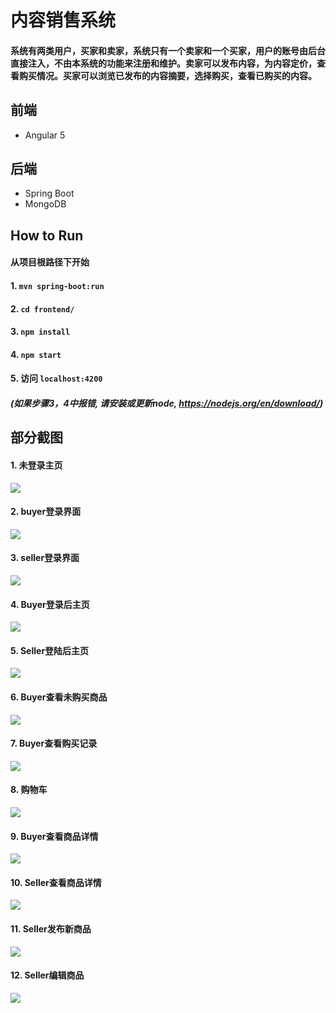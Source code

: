 # 内容销售系统

#### 系统有两类用户，买家和卖家，系统只有一个卖家和一个买家，用户的账号由后台直接注入，不由本系统的功能来注册和维护。卖家可以发布内容，为内容定价，查看购买情况。买家可以浏览已发布的内容摘要，选择购买，查看已购买的内容。

## 前端
+ Angular 5

## 后端
+ Spring Boot
+ MongoDB

## How to Run
#### 从项目根路径下开始
#### 1. `mvn spring-boot:run`
#### 2. `cd frontend/`
#### 3. `npm install`
#### 4. `npm start`
#### 5. 访问 `localhost:4200`
##### (如果步骤3，4中报错, 请安装或更新node, https://nodejs.org/en/download/)

## 部分截图
#### 1. 未登录主页
![](https://github.com/zyn1018/netease-homework/blob/master/ScreenShots/Homepage.png)

#### 2. buyer登录界面
![](https://github.com/zyn1018/netease-homework/blob/master/ScreenShots/buyer_login.png)

#### 3. seller登录界面
![](https://github.com/zyn1018/netease-homework/blob/master/ScreenShots/seller_login.png)

#### 4. Buyer登录后主页
![](https://github.com/zyn1018/netease-homework/blob/master/ScreenShots/buyerHome.png)

#### 5. Seller登陆后主页
![](https://github.com/zyn1018/netease-homework/blob/master/ScreenShots/sellerHome.png)

#### 6. Buyer查看未购买商品
![](https://github.com/zyn1018/netease-homework/blob/master/ScreenShots/buyerUnbought.png)

#### 7. Buyer查看购买记录
![](https://github.com/zyn1018/netease-homework/blob/master/ScreenShots/buyerHistory.png)

#### 8. 购物车
![](https://github.com/zyn1018/netease-homework/blob/master/ScreenShots/buyerCart.png)

#### 9. Buyer查看商品详情
![](https://github.com/zyn1018/netease-homework/blob/master/ScreenShots/buyerDetail.png)

#### 10. Seller查看商品详情
![](https://github.com/zyn1018/netease-homework/blob/master/ScreenShots/sellerDetail.png)

#### 11. Seller发布新商品
![](https://github.com/zyn1018/netease-homework/blob/master/ScreenShots/seller_publish.png)

#### 12. Seller编辑商品
![](https://github.com/zyn1018/netease-homework/blob/master/ScreenShots/seller_edit.png)
